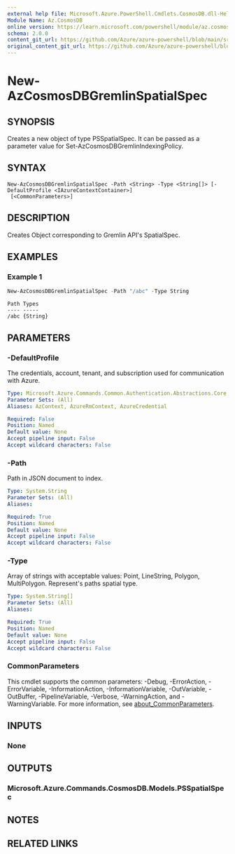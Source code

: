 ```yaml
---
external help file: Microsoft.Azure.PowerShell.Cmdlets.CosmosDB.dll-Help.xml
Module Name: Az.CosmosDB
online version: https://learn.microsoft.com/powershell/module/az.cosmosdb/new-azcosmosdbgremlinspatialspec
schema: 2.0.0
content_git_url: https://github.com/Azure/azure-powershell/blob/main/src/CosmosDB/CosmosDB/help/New-AzCosmosDBGremlinSpatialSpec.md
original_content_git_url: https://github.com/Azure/azure-powershell/blob/main/src/CosmosDB/CosmosDB/help/New-AzCosmosDBGremlinSpatialSpec.md
---
```


# New-AzCosmosDBGremlinSpatialSpec

## SYNOPSIS
Creates a new object of type PSSpatialSpec. It can be passed as a parameter value for Set-AzCosmosDBGremlinIndexingPolicy.

## SYNTAX

```
New-AzCosmosDBGremlinSpatialSpec -Path <String> -Type <String[]> [-DefaultProfile <IAzureContextContainer>]
 [<CommonParameters>]
```

## DESCRIPTION
Creates Object corresponding to Gremlin API's SpatialSpec.

## EXAMPLES

### Example 1
```powershell
New-AzCosmosDBGremlinSpatialSpec -Path "/abc" -Type String
```

```output
Path Types
---- -----
/abc {String}
```

## PARAMETERS

### -DefaultProfile
The credentials, account, tenant, and subscription used for communication with Azure.

```yaml
Type: Microsoft.Azure.Commands.Common.Authentication.Abstractions.Core.IAzureContextContainer
Parameter Sets: (All)
Aliases: AzContext, AzureRmContext, AzureCredential

Required: False
Position: Named
Default value: None
Accept pipeline input: False
Accept wildcard characters: False
```

### -Path
Path in JSON document to index.

```yaml
Type: System.String
Parameter Sets: (All)
Aliases:

Required: True
Position: Named
Default value: None
Accept pipeline input: False
Accept wildcard characters: False
```

### -Type
Array of strings with acceptable values: Point, LineString, Polygon, MultiPolygon.
Represent's paths spatial type.

```yaml
Type: System.String[]
Parameter Sets: (All)
Aliases:

Required: True
Position: Named
Default value: None
Accept pipeline input: False
Accept wildcard characters: False
```

### CommonParameters
This cmdlet supports the common parameters: -Debug, -ErrorAction, -ErrorVariable, -InformationAction, -InformationVariable, -OutVariable, -OutBuffer, -PipelineVariable, -Verbose, -WarningAction, and -WarningVariable. For more information, see [about_CommonParameters](http://go.microsoft.com/fwlink/?LinkID=113216).

## INPUTS

### None

## OUTPUTS

### Microsoft.Azure.Commands.CosmosDB.Models.PSSpatialSpec

## NOTES

## RELATED LINKS
